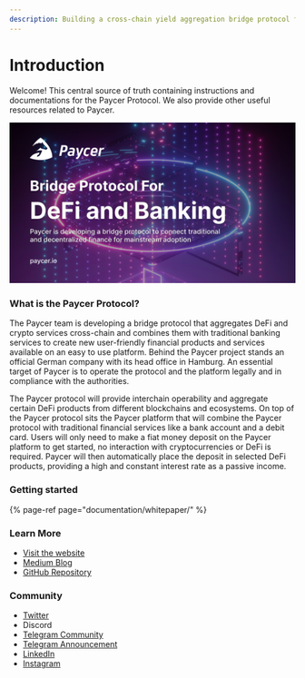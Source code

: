 ```yaml
---
description: Building a cross-chain yield aggregation bridge protocol for DeFi and banking
---
```


# Introduction

Welcome! This central source of truth containing instructions and documentations for the Paycer Protocol. We also provide other useful resources related to Paycer.

![](.gitbook/assets/group-14-1-.png)

### What is the Paycer Protocol?

The Paycer team is developing a bridge protocol that aggregates DeFi and crypto services cross-chain and combines them with traditional banking services to create new user-friendly financial products and services available on an easy to use platform. Behind the Paycer project stands an official German company with its head office in Hamburg. An essential target of Paycer is to operate the protocol and the platform legally and in compliance with the authorities.  
  
The Paycer protocol will provide interchain operability and aggregate certain DeFi products from different blockchains and ecosystems. On top of the Paycer protocol sits the Paycer platform that will combine the Paycer protocol with traditional financial services like a bank account and a debit card. Users will only need to make a fiat money deposit on the Paycer platform to get started, no interaction with cryptocurrencies or DeFi is required. Paycer will then automatically place the deposit in selected DeFi products, providing a high and constant interest rate as a passive income.



### Getting started

{% page-ref page="documentation/whitepaper/" %}



### Learn More

* [Visit the website](https://www.paycer.io)
* [Medium Blog](https://paycerprotocol.medium.com/)
* [GitHub Repository](https://github.com/paycer-protocol)



### Community

* [Twitter](https://twitter.com/paycerprotocol)
* Discord
* [Telegram Community](https://t.me/paycerprotocol)
* [Telegram Announcement](https://t.me/paycerprotocolanno)
* [LinkedIn](https://www.linkedin.com/company/paycer/)
* [Instagram](https://www.instagram.com/paycer_protocol/)

